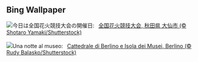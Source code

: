 ## Bing Wallpaper
![](https://www.bing.com/th?id=OHR.Fireworks2023_JA-JP6750105945_UHD.jpg&w=1000)今日は全国花火競技大会の開催日:&nbsp;&ensp;[全国花火競技大会, 秋田県 大仙市 (© Shotaro Yamaki/Shutterstock)](https://www.bing.com/th?id=OHR.Fireworks2023_JA-JP6750105945_UHD.jpg)
<br><br/>
![](https://www.bing.com/th?id=OHR.MuseumIsland_IT-IT1593981985_UHD.jpg&w=1000)Una notte al museo:&nbsp;&ensp;[Cattedrale di Berlino e Isola dei Musei, Berlino (© Rudy Balasko/Shutterstock)](https://www.bing.com/th?id=OHR.MuseumIsland_IT-IT1593981985_UHD.jpg)
<br><br/>
